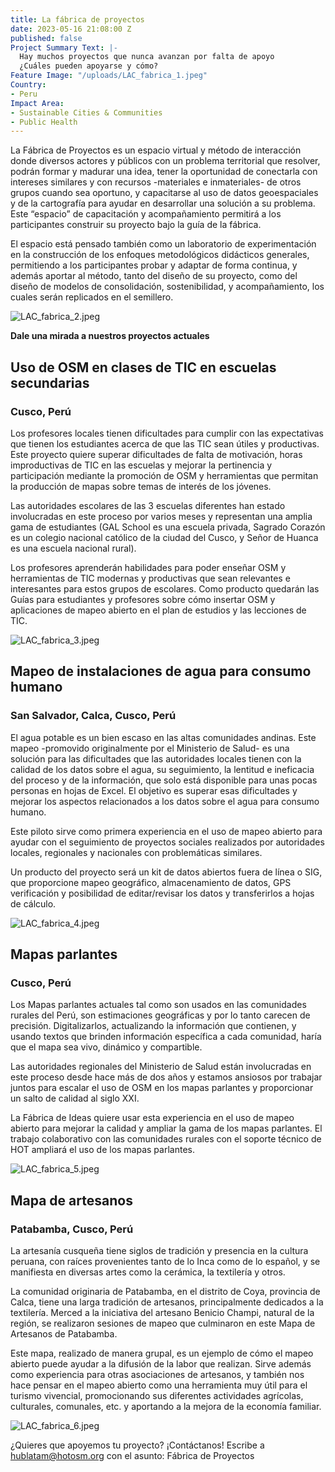 ```yaml
---
title: La fábrica de proyectos
date: 2023-05-16 21:08:00 Z
published: false
Project Summary Text: |-
  Hay muchos proyectos que nunca avanzan por falta de apoyo
  ¿Cuáles pueden apoyarse y cómo?
Feature Image: "/uploads/LAC_fabrica_1.jpeg"
Country:
- Peru
Impact Area:
- Sustainable Cities & Communities
- Public Health
---
```


La Fábrica de Proyectos es un espacio virtual y método de interacción donde diversos actores y públicos con un problema territorial que resolver, podrán formar y madurar una idea, tener la oportunidad de conectarla con intereses similares y con recursos -materiales e inmateriales- de otros grupos cuando sea oportuno, y capacitarse al uso de datos geoespaciales y de la cartografía para ayudar en desarrollar una solución a su problema. Este “espacio” de capacitación y acompañamiento permitirá a los participantes construir su proyecto bajo la guía de la fábrica. 

El espacio está pensado también como un laboratorio de experimentación en la construcción de los enfoques metodológicos didácticos generales, permitiendo a los participantes probar y adaptar de forma continua, y además aportar al método, tanto del diseño de su proyecto, como del diseño de modelos de consolidación, sostenibilidad, y acompañamiento, los cuales serán replicados en el semillero. 

![LAC_fabrica_2.jpeg](/uploads/LAC_fabrica_2.jpeg)

**Dale una mirada a nuestros proyectos actuales**

## Uso de OSM en clases de TIC en escuelas secundarias
### Cusco, Perú

Los profesores locales tienen dificultades para cumplir con las expectativas que tienen los estudiantes acerca de que las TIC sean útiles y productivas. Este proyecto quiere superar dificultades de falta de motivación, horas improductivas de TIC en las escuelas y mejorar la pertinencia y participación mediante la promoción de OSM y herramientas que permitan la producción de mapas sobre temas de interés de los jóvenes.

Las autoridades escolares de las 3 escuelas diferentes han estado involucradas en este proceso por varios meses y representan una amplia gama de estudiantes (GAL School es una escuela privada, Sagrado Corazón es un colegio nacional católico de la ciudad del Cusco, y Señor de Huanca es una escuela nacional rural).

Los profesores aprenderán habilidades para poder enseñar OSM y herramientas de TIC modernas y productivas que sean relevantes e interesantes para estos grupos de escolares. Como producto quedarán las Guías para estudiantes y profesores sobre cómo insertar OSM y aplicaciones de mapeo abierto en el plan de estudios y las lecciones de TIC.

![LAC_fabrica_3.jpeg](/uploads/LAC_fabrica_3.jpeg)

## Mapeo de instalaciones de agua para consumo humano
### San Salvador, Calca, Cusco, Perú

El agua potable es un bien escaso en las altas comunidades andinas. Este mapeo -promovido originalmente por el Ministerio de Salud- es una solución para las dificultades que las autoridades locales tienen con la calidad de los datos sobre el agua, su seguimiento, la lentitud e ineficacia del proceso y de la información, que solo está disponible para unas pocas personas en hojas de Excel. El objetivo es superar esas dificultades y mejorar los aspectos relacionados a los datos sobre el agua para consumo humano.

Este piloto sirve como primera experiencia en el uso de mapeo abierto para ayudar con el seguimiento de proyectos sociales realizados por autoridades locales, regionales y nacionales con problemáticas similares.

Un producto del proyecto será un kit de datos abiertos fuera de línea o SIG, que proporcione mapeo geográfico, almacenamiento de datos, GPS verificación y posibilidad de editar/revisar los datos y transferirlos a hojas de cálculo.

![LAC_fabrica_4.jpeg](/uploads/LAC_fabrica_4.jpeg)

## Mapas parlantes
### Cusco, Perú

Los Mapas parlantes actuales tal como son usados en las comunidades rurales del Perú, son estimaciones geográficas y por lo tanto carecen de precisión. Digitalizarlos, actualizando la información que contienen, y usando textos que brinden información específica a cada comunidad, haría que el mapa sea vivo, dinámico y compartible.

Las autoridades regionales del Ministerio de Salud están involucradas en este proceso desde hace más de dos años y estamos ansiosos por trabajar juntos para escalar el uso de OSM en los mapas parlantes y proporcionar un salto de calidad al siglo XXI.

La Fábrica de Ideas quiere usar esta experiencia en el uso de mapeo abierto para mejorar la calidad y ampliar la gama de los mapas parlantes. El trabajo colaborativo con las comunidades rurales con el soporte técnico de HOT ampliará el uso de los mapas parlantes.

![LAC_fabrica_5.jpeg](/uploads/LAC_fabrica_5.jpeg)

## Mapa de artesanos
### Patabamba, Cusco, Perú

La artesanía cusqueña tiene siglos de tradición y presencia en la cultura peruana, con raíces provenientes tanto de lo Inca como de lo español, y se manifiesta en diversas artes como la cerámica, la textilería y otros.

La comunidad originaria de Patabamba, en el distrito de Coya, provincia de Calca, tiene una larga tradición de artesanos, principalmente dedicados a la textilería. Merced a la iniciativa del artesano Benicio Champi, natural de la región, se realizaron sesiones de mapeo que culminaron en este Mapa de Artesanos de Patabamba.

Este mapa, realizado de manera grupal, es un ejemplo de cómo el mapeo abierto puede ayudar a la difusión de la labor que realizan. Sirve además como experiencia para otras asociaciones de artesanos, y también nos hace pensar en el mapeo abierto como una herramienta muy útil para el turismo vivencial, promocionando sus diferentes actividades agrícolas, culturales, comunales, etc. y aportando a la mejora de la economía familiar.

![LAC_fabrica_6.jpeg](/uploads/LAC_fabrica_6.jpeg)

¿Quieres que apoyemos tu proyecto?
¡Contáctanos!
Escribe a [hublatam@hotosm.org](hublatam@hotosm.org) con el asunto:
Fábrica de Proyectos